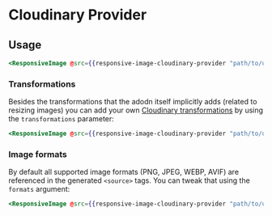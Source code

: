 # Cloudinary Provider

## Usage

```hbs
<ResponsiveImage @src={{responsive-image-cloudinary-provider "path/to/uploaded/image.jpg"}}/>
```

### Transformations

Besides the transformations that the adodn itself implicitly adds (related to resizing images)
you can add your own [Cloudinary transformations](https://cloudinary.com/documentation/transformation_reference) by using the
`transformations` parameter:

```hbs
<ResponsiveImage @src={{responsive-image-cloudinary-provider "path/to/uploaded/image.jpg" transformations="e_sharpen:400,e_grayscale"}}/>
```

### Image formats

By default all supported image formats (PNG, JPEG, WEBP, AVIF) are referenced in the generated `<source>` tags.
You can tweak that using the `formats` argument:

```hbs
<ResponsiveImage @src={{responsive-image-cloudinary-provider "path/to/uploaded/image.jpg" formats=(array "webp" "avif")}}/>
```
